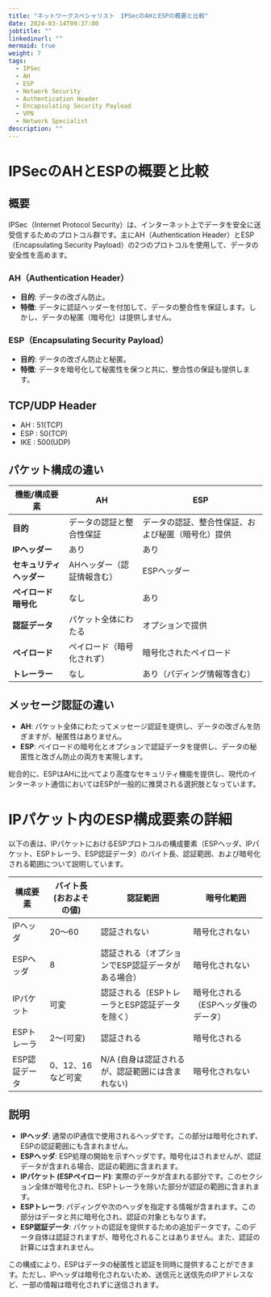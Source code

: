 ```yaml
---
title: "ネットワークスペシャリスト　IPSecのAHとESPの概要と比較"
date: 2024-03-14T09:37:00
jobtitle: ""
linkedinurl: ""
mermaid: true
weight: 7
tags:
  - IPSec
  - AH
  - ESP
  - Network Security
  - Authentication Header
  - Encapsulating Security Payload
  - VPN
  - Network Specialist
description: ""
---
```


# IPSecのAHとESPの概要と比較

## 概要

IPSec（Internet Protocol Security）は、インターネット上でデータを安全に送受信するためのプロトコル群です。主にAH（Authentication Header）とESP（Encapsulating Security Payload）の2つのプロトコルを使用して、データの安全性を高めます。

### AH（Authentication Header）

- **目的**: データの改ざん防止。
- **特徴**: データに認証ヘッダーを付加して、データの整合性を保証します。しかし、データの秘匿（暗号化）は提供しません。

### ESP（Encapsulating Security Payload）

- **目的**: データの改ざん防止と秘匿。
- **特徴**: データを暗号化して秘匿性を保つと共に、整合性の保証も提供します。

## TCP/UDP Header

- AH : 51(TCP)
- ESP : 50(TCP)
- IKE : 500(UDP)

## パケット構成の違い

| 機能/構成要素       | AH                             | ESP                                       |
|-------------------|-------------------------------|-------------------------------------------|
| **目的**             | データの認証と整合性保証          | データの認証、整合性保証、および秘匿（暗号化）提供 |
| **IPヘッダー**         | あり                          | あり                                      |
| **セキュリティヘッダー** | AHヘッダー（認証情報含む）          | ESPヘッダー                               |
| **ペイロード暗号化**    | なし                          | あり                                      |
| **認証データ**        | パケット全体にわたる           | オプションで提供                          |
| **ペイロード**        | ペイロード（暗号化されず）        | 暗号化されたペイロード                    |
| **トレーラー**         | なし                          | あり（パディング情報等含む）                |

## メッセージ認証の違い

- **AH**: パケット全体にわたってメッセージ認証を提供し、データの改ざんを防ぎますが、秘匿性はありません。
- **ESP**: ペイロードの暗号化とオプションで認証データを提供し、データの秘匿性と改ざん防止の両方を実現します。

総合的に、ESPはAHに比べてより高度なセキュリティ機能を提供し、現代のインターネット通信においてはESPが一般的に推奨される選択肢となっています。

# IPパケット内のESP構成要素の詳細

以下の表は、IPパケットにおけるESPプロトコルの構成要素（ESPヘッダ、IPパケット、ESPトレーラ、ESP認証データ）のバイト長、認証範囲、および暗号化される範囲について説明しています。

| 構成要素       | バイト長 (おおよその値) | 認証範囲                                             | 暗号化範囲                         |
|--------------|---------------------|--------------------------------------------------|------------------------------|
| IPヘッダ       | 20〜60              | 認証されない                                         | 暗号化されない                    |
| ESPヘッダ      | 8                   | 認証される（オプションでESP認証データがある場合）              | 暗号化されない                    |
| IPパケット     | 可変                | 認証される（ESPトレーラとESP認証データを除く）                 | 暗号化される（ESPヘッダ後のデータ）  |
| ESPトレーラ    | 2〜(可変)           | 認証される                                            | 暗号化される                        |
| ESP認証データ  | 0、12、16 など可変     | N/A (自身は認証されるが、認証範囲には含まれない)             | 暗号化されない                    |

## 説明

- **IPヘッダ**: 通常のIP通信で使用されるヘッダです。この部分は暗号化されず、ESPの認証範囲にも含まれません。
- **ESPヘッダ**: ESP処理の開始を示すヘッダです。暗号化はされませんが、認証データが含まれる場合、認証の範囲に含まれます。
- **IPパケット (ESPペイロード)**: 実際のデータが含まれる部分です。このセクション全体が暗号化され、ESPトレーラを除いた部分が認証の範囲に含まれます。
- **ESPトレーラ**: パディングや次のヘッダを指定する情報が含まれます。この部分はデータと共に暗号化され、認証の対象ともなります。
- **ESP認証データ**: パケットの認証を提供するための追加データです。このデータ自体は認証されますが、暗号化されることはありません。また、認証の計算には含まれません。

この構成により、ESPはデータの秘匿性と認証を同時に提供することができます。ただし、IPヘッダは暗号化されないため、送信元と送信先のIPアドレスなど、一部の情報は暗号化されずに送信されます。
